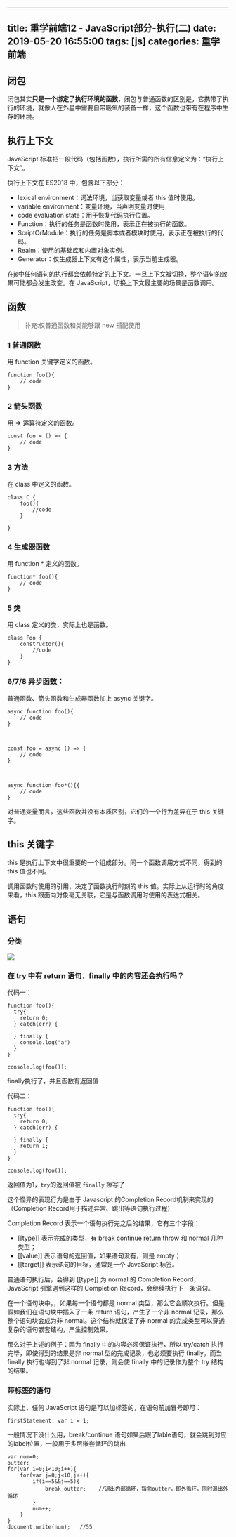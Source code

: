 
---
title: 重学前端12 - JavaScript部分-执行(二)
date: 2019-05-20 16:55:00
tags: [js]
categories: 重学前端
---

## 闭包
闭包其实**只是一个绑定了执行环境的函数**，闭包与普通函数的区别是，它携带了执行的环境，就像人在外星中需要自带吸氧的装备一样，这个函数也带有在程序中生存的环境。

## 执行上下文
JavaScript 标准把一段代码（包括函数），执行所需的所有信息定义为：“执行上下文”。  

执行上下文在 ES2018 中，包含以下部分：

- lexical environment：词法环境，当获取变量或者 this 值时使用。
- variable environment：变量环境，当声明变量时使用
- code evaluation state：用于恢复代码执行位置。
- Function：执行的任务是函数时使用，表示正在被执行的函数。
- ScriptOrModule：执行的任务是脚本或者模块时使用，表示正在被执行的代码。
- Realm：使用的基础库和内置对象实例。
- Generator：仅生成器上下文有这个属性，表示当前生成器。

在js中任何语句的执行都会依赖特定的上下文。一旦上下文被切换，整个语句的效果可能都会发生改变。在 JavaScript，切换上下文最主要的场景是函数调用。

## 函数
>补充:仅普通函数和类能够跟 new 搭配使用

### 1 普通函数
用 function 关键字定义的函数。

	function foo(){
	    // code
	}


	

### 2 箭头函数
用 => 运算符定义的函数。
	
	const foo = () => {
	    // code
	}

### 3 方法
在 class 中定义的函数。

	class C {
	    foo(){
	        //code
	    }
		
	}

### 4 生成器函数
用 function * 定义的函数。

	function* foo(){
	    // code
	}


### 5 类
用 class 定义的类，实际上也是函数。

	class Foo {
	    constructor(){
	        //code
	    }
	}

### 6/7/8 异步函数：
普通函数、箭头函数和生成器函数加上 async 关键字。

	
	async function foo(){
	    // code
	}
	
	
		
	const foo = async () => {
	    // code
	}
	
	
		
	async function foo*(){{
	    // code
	}


对普通变量而言，这些函数并没有本质区别，它们的一个行为差异在于 this 关键字。

## this 关键字
this 是执行上下文中很重要的一个组成部分。同一个函数调用方式不同，得到的 this 值也不同。

调用函数时使用的引用，决定了函数执行时刻的 this 值。实际上从运行时的角度来看，this 跟面向对象毫无关联，它是与函数调用时使用的表达式相关。


## 语句

### 分类
![](重学前端12-JavaScript部分-执行(二)/12-1.jpg)

### 在 try 中有 return 语句，finally 中的内容还会执行吗？

代码一：

	function foo(){
	  try{
	    return 0;
	  } catch(err) {
	
	  } finally {
	    console.log("a")
	  }
	}
	
	console.log(foo()); 

finally执行了，并且函数有返回值

代码二：

	function foo(){
	  try{
	    return 0;
	  } catch(err) {
	
	  } finally {
	    return 1;
	  }
	}
	
	console.log(foo());
返回值为1，`try`的返回值被 `finally` 擦写了

这个怪异的表现行为是由于 Javascript 的Completion Record机制来实现的（Completion Record用于描述异常、跳出等语句执行过程）

Completion Record 表示一个语句执行完之后的结果，它有三个字段：

- [[type]] 表示完成的类型，有 break continue return throw 和 normal 几种类型；
- [[value]] 表示语句的返回值，如果语句没有，则是 empty；
- [[target]] 表示语句的目标，通常是一个 JavaScript 标签。

普通语句执行后，会得到 [[type]] 为 normal 的 Completion Record，JavaScript 引擎遇到这样的 Completion Record，会继续执行下一条语句。

在一个语句块中，，如果每一个语句都是 normal 类型，那么它会顺次执行。但是假如我们在语句块中插入了一条 return 语句，产生了一个非 normal 记录，那么整个语句块会成为非 normal。这个结构就保证了非 normal 的完成类型可以穿透复杂的语句嵌套结构，产生控制效果。

那么对于上述的例子：因为 finally 中的内容必须保证执行，所以 try/catch 执行完毕，即使得到的结果是非 normal 型的完成记录，也必须要执行 finally。而当 finally 执行也得到了非 normal 记录，则会使 finally 中的记录作为整个 try 结构的结果。

### 带标签的语句

实际上，任何 JavaScript 语句是可以加标签的，在语句前加冒号即可：

 	firstStatement: var i = 1;

一般情况下没什么用，break/continue 语句如果后跟了lable语句，就会跳到对应的label位置，一般用于多层嵌套循环的跳出

	var num=0;
	outter:
	for(var i=0;i<10;i++){
	    for(var j=0;j<10;j++){
	        if(i==5&&j==5){
	            break outter;    //退出内部循环，指向outter，即外循环，同时退出外循环
	        }
	        num++;
	    }
	}
	document.write(num);   //55




